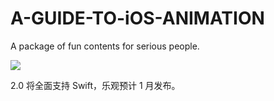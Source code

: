 # A-GUIDE-TO-iOS-ANIMATION

A package of fun contents for serious people.

![](https://static-2.gumroad.com/res/gumroad/7559621937743/asset_previews/0d8ec98618584b277f11e5b58e9c9517/default/A_20guide_20to_20iOS_20animation_logo__E4_BF_AE_E6_94_B9_E8_BE_B9_E6_A1_86_E7_89_88.png)


2.0 将全面支持 Swift，乐观预计 1 月发布。
